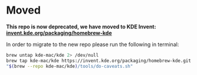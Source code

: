 # Moved

**This repo is now deprecated, we have moved to KDE Invent: [invent.kde.org/packaging/homebrew-kde](https://invent.kde.org/packaging/homebrew-kde)**

In order to migrate to the new repo please run the following in terminal:

```sh
brew untap kde-mac/kde 2> /dev/null
brew tap kde-mac/kde https://invent.kde.org/packaging/homebrew-kde.git --force-auto-update
"$(brew --repo kde-mac/kde)/tools/do-caveats.sh"
```